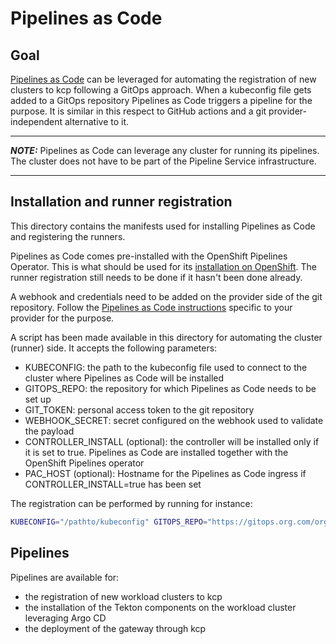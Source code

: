 # Pipelines as Code

## Goal

[Pipelines as Code](https://pipelinesascode.com/) can be leveraged for automating the registration of new clusters to kcp following a GitOps approach.
When a kubeconfig file gets added to a GitOps repository Pipelines as Code triggers a pipeline for the purpose. It is similar in this respect to GitHub actions and a git provider-independent alternative to it.

---
**_NOTE:_**  Pipelines as Code can leverage any cluster for running its pipelines. The cluster does not have to be part of the Pipeline Service infrastructure.

---

## Installation and runner registration

This directory contains the manifests used for installing Pipelines as Code and registering the runners.

Pipelines as Code comes pre-installed with the OpenShift Pipelines Operator. This is what should be used for its [installation on OpenShift](https://docs.openshift.com/container-platform/4.11/cicd/pipelines/installing-pipelines.html).
The runner registration still needs to be done if it hasn't been done already.

A webhook and credentials need to be added on the provider side of the git repository. Follow the [Pipelines as Code instructions](https://pipelinesascode.com/docs/install/) specific to your provider for the purpose.

A script has been made available in this directory for automating the cluster (runner) side. It accepts the following parameters:

- KUBECONFIG: the path to the kubeconfig file used to connect to the cluster where Pipelines as Code will be installed
- GITOPS_REPO: the repository for which Pipelines as Code needs to be set up
- GIT_TOKEN: personal access token to the git repository
- WEBHOOK_SECRET: secret configured on the webhook used to validate the payload
- CONTROLLER_INSTALL (optional): the controller will be installed only if it is set to true. Pipelines as Code are installed together with the OpenShift Pipelines operator
- PAC_HOST (optional): Hostname for the Pipelines as Code ingress if CONTROLLER_INSTALL=true has been set

The registration can be performed by running for instance:

```bash
KUBECONFIG="/pathto/kubeconfig" GITOPS_REPO="https://gitops.org.com/org/pipeline-service-infra" GIT_TOKEN="s2sdfdsf3EFfd42fFSfsg4ds" WEBHOOK_SECRET="b3erewer43a44eerwsafdfasf11cd37" ./setup.sh
```

## Pipelines

Pipelines are available for:

- the registration of new workload clusters to kcp
- the installation of the Tekton components on the workload cluster leveraging Argo CD
- the deployment of the gateway through kcp
